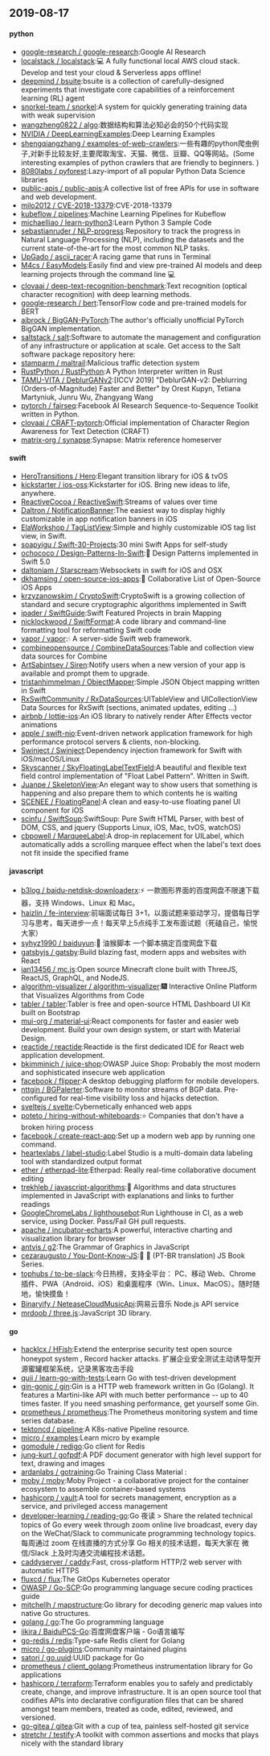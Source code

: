 ## 2019-08-17

#### python
* [google-research / google-research](https://github.com/google-research/google-research):Google AI Research
* [localstack / localstack](https://github.com/localstack/localstack):💻
A fully functional local AWS cloud stack. Develop and test your cloud & Serverless apps offline!
* [deepmind / bsuite](https://github.com/deepmind/bsuite):bsuite is a collection of carefully-designed experiments that investigate core capabilities of a reinforcement learning (RL) agent
* [snorkel-team / snorkel](https://github.com/snorkel-team/snorkel):A system for quickly generating training data with weak supervision
* [wangzheng0822 / algo](https://github.com/wangzheng0822/algo):数据结构和算法必知必会的50个代码实现
* [NVIDIA / DeepLearningExamples](https://github.com/NVIDIA/DeepLearningExamples):Deep Learning Examples
* [shengqiangzhang / examples-of-web-crawlers](https://github.com/shengqiangzhang/examples-of-web-crawlers):一些有趣的python爬虫例子,对新手比较友好,主要爬取淘宝、天猫、微信、豆瓣、QQ等网站。(Some interesting examples of python crawlers that are friendly to beginners. )
* [8080labs / pyforest](https://github.com/8080labs/pyforest):Lazy-import of all popular Python Data Science libraries
* [public-apis / public-apis](https://github.com/public-apis/public-apis):A collective list of free APIs for use in software and web development.
* [milo2012 / CVE-2018-13379](https://github.com/milo2012/CVE-2018-13379):CVE-2018-13379
* [kubeflow / pipelines](https://github.com/kubeflow/pipelines):Machine Learning Pipelines for Kubeflow
* [michaelliao / learn-python3](https://github.com/michaelliao/learn-python3):Learn Python 3 Sample Code
* [sebastianruder / NLP-progress](https://github.com/sebastianruder/NLP-progress):Repository to track the progress in Natural Language Processing (NLP), including the datasets and the current state-of-the-art for the most common NLP tasks.
* [UpGado / ascii_racer](https://github.com/UpGado/ascii_racer):A racing game that runs in Terminal
* [M4cs / EasyModels](https://github.com/M4cs/EasyModels):Easily find and view pre-trained AI models and deep learning projects through the command line
💻
* [clovaai / deep-text-recognition-benchmark](https://github.com/clovaai/deep-text-recognition-benchmark):Text recognition (optical character recognition) with deep learning methods.
* [google-research / bert](https://github.com/google-research/bert):TensorFlow code and pre-trained models for BERT
* [ajbrock / BigGAN-PyTorch](https://github.com/ajbrock/BigGAN-PyTorch):The author's officially unofficial PyTorch BigGAN implementation.
* [saltstack / salt](https://github.com/saltstack/salt):Software to automate the management and configuration of any infrastructure or application at scale. Get access to the Salt software package repository here:
* [stamparm / maltrail](https://github.com/stamparm/maltrail):Malicious traffic detection system
* [RustPython / RustPython](https://github.com/RustPython/RustPython):A Python Interpreter written in Rust
* [TAMU-VITA / DeblurGANv2](https://github.com/TAMU-VITA/DeblurGANv2):[ICCV 2019] "DeblurGAN-v2: Deblurring (Orders-of-Magnitude) Faster and Better" by Orest Kupyn, Tetiana Martyniuk, Junru Wu, Zhangyang Wang
* [pytorch / fairseq](https://github.com/pytorch/fairseq):Facebook AI Research Sequence-to-Sequence Toolkit written in Python.
* [clovaai / CRAFT-pytorch](https://github.com/clovaai/CRAFT-pytorch):Official implementation of Character Region Awareness for Text Detection (CRAFT)
* [matrix-org / synapse](https://github.com/matrix-org/synapse):Synapse: Matrix reference homeserver

#### swift
* [HeroTransitions / Hero](https://github.com/HeroTransitions/Hero):Elegant transition library for iOS & tvOS
* [kickstarter / ios-oss](https://github.com/kickstarter/ios-oss):Kickstarter for iOS. Bring new ideas to life, anywhere.
* [ReactiveCocoa / ReactiveSwift](https://github.com/ReactiveCocoa/ReactiveSwift):Streams of values over time
* [Daltron / NotificationBanner](https://github.com/Daltron/NotificationBanner):The easiest way to display highly customizable in app notification banners in iOS
* [ElaWorkshop / TagListView](https://github.com/ElaWorkshop/TagListView):Simple and highly customizable iOS tag list view, in Swift.
* [soapyigu / Swift-30-Projects](https://github.com/soapyigu/Swift-30-Projects):30 mini Swift Apps for self-study
* [ochococo / Design-Patterns-In-Swift](https://github.com/ochococo/Design-Patterns-In-Swift):📖
Design Patterns implemented in Swift 5.0
* [daltoniam / Starscream](https://github.com/daltoniam/Starscream):Websockets in swift for iOS and OSX
* [dkhamsing / open-source-ios-apps](https://github.com/dkhamsing/open-source-ios-apps):📱
Collaborative List of Open-Source iOS Apps
* [krzyzanowskim / CryptoSwift](https://github.com/krzyzanowskim/CryptoSwift):CryptoSwift is a growing collection of standard and secure cryptographic algorithms implemented in Swift
* [ipader / SwiftGuide](https://github.com/ipader/SwiftGuide):Swift Featured Projects in brain Mapping
* [nicklockwood / SwiftFormat](https://github.com/nicklockwood/SwiftFormat):A code library and command-line formatting tool for reformatting Swift code
* [vapor / vapor](https://github.com/vapor/vapor):💧
A server-side Swift web framework.
* [combineopensource / CombineDataSources](https://github.com/combineopensource/CombineDataSources):Table and collection view data sources for Combine
* [ArtSabintsev / Siren](https://github.com/ArtSabintsev/Siren):Notify users when a new version of your app is available and prompt them to upgrade.
* [tristanhimmelman / ObjectMapper](https://github.com/tristanhimmelman/ObjectMapper):Simple JSON Object mapping written in Swift
* [RxSwiftCommunity / RxDataSources](https://github.com/RxSwiftCommunity/RxDataSources):UITableView and UICollectionView Data Sources for RxSwift (sections, animated updates, editing ...)
* [airbnb / lottie-ios](https://github.com/airbnb/lottie-ios):An iOS library to natively render After Effects vector animations
* [apple / swift-nio](https://github.com/apple/swift-nio):Event-driven network application framework for high performance protocol servers & clients, non-blocking.
* [Swinject / Swinject](https://github.com/Swinject/Swinject):Dependency injection framework for Swift with iOS/macOS/Linux
* [Skyscanner / SkyFloatingLabelTextField](https://github.com/Skyscanner/SkyFloatingLabelTextField):A beautiful and flexible text field control implementation of "Float Label Pattern". Written in Swift.
* [Juanpe / SkeletonView](https://github.com/Juanpe/SkeletonView):An elegant way to show users that something is happening and also prepare them to which contents he is waiting
* [SCENEE / FloatingPanel](https://github.com/SCENEE/FloatingPanel):A clean and easy-to-use floating panel UI component for iOS
* [scinfu / SwiftSoup](https://github.com/scinfu/SwiftSoup):SwiftSoup: Pure Swift HTML Parser, with best of DOM, CSS, and jquery (Supports Linux, iOS, Mac, tvOS, watchOS)
* [cbpowell / MarqueeLabel](https://github.com/cbpowell/MarqueeLabel):A drop-in replacement for UILabel, which automatically adds a scrolling marquee effect when the label's text does not fit inside the specified frame

#### javascript
* [b3log / baidu-netdisk-downloaderx](https://github.com/b3log/baidu-netdisk-downloaderx):⚡️
一款图形界面的百度网盘不限速下载器，支持 Windows、Linux 和 Mac。
* [haizlin / fe-interview](https://github.com/haizlin/fe-interview):前端面试每日 3+1，以面试题来驱动学习，提倡每日学习与思考，每天进步一点！每天早上5点纯手工发布面试题（死磕自己，愉悦大家）
* [syhyz1990 / baiduyun](https://github.com/syhyz1990/baiduyun):🖖
油猴脚本 一个脚本搞定百度网盘下载
* [gatsbyjs / gatsby](https://github.com/gatsbyjs/gatsby):Build blazing fast, modern apps and websites with React
* [ian13456 / mc.js](https://github.com/ian13456/mc.js):Open source Minecraft clone built with ThreeJS, ReactJS, GraphQL, and NodeJS.
* [algorithm-visualizer / algorithm-visualizer](https://github.com/algorithm-visualizer/algorithm-visualizer):🎆
Interactive Online Platform that Visualizes Algorithms from Code
* [tabler / tabler](https://github.com/tabler/tabler):Tabler is free and open-source HTML Dashboard UI Kit built on Bootstrap
* [mui-org / material-ui](https://github.com/mui-org/material-ui):React components for faster and easier web development. Build your own design system, or start with Material Design.
* [reactide / reactide](https://github.com/reactide/reactide):Reactide is the first dedicated IDE for React web application development.
* [bkimminich / juice-shop](https://github.com/bkimminich/juice-shop):OWASP Juice Shop: Probably the most modern and sophisticated insecure web application
* [facebook / flipper](https://github.com/facebook/flipper):A desktop debugging platform for mobile developers.
* [nttgin / BGPalerter](https://github.com/nttgin/BGPalerter):Software to monitor streams of BGP data. Pre-configured for real-time visibility loss and hijacks detection.
* [sveltejs / svelte](https://github.com/sveltejs/svelte):Cybernetically enhanced web apps
* [poteto / hiring-without-whiteboards](https://github.com/poteto/hiring-without-whiteboards):⭐️
Companies that don't have a broken hiring process
* [facebook / create-react-app](https://github.com/facebook/create-react-app):Set up a modern web app by running one command.
* [heartexlabs / label-studio](https://github.com/heartexlabs/label-studio):Label Studio is a multi-domain data labeling tool with standardized output format
* [ether / etherpad-lite](https://github.com/ether/etherpad-lite):Etherpad: Really real-time collaborative document editing
* [trekhleb / javascript-algorithms](https://github.com/trekhleb/javascript-algorithms):📝
Algorithms and data structures implemented in JavaScript with explanations and links to further readings
* [GoogleChromeLabs / lighthousebot](https://github.com/GoogleChromeLabs/lighthousebot):Run Lighthouse in CI, as a web service, using Docker. Pass/Fail GH pull requests.
* [apache / incubator-echarts](https://github.com/apache/incubator-echarts):A powerful, interactive charting and visualization library for browser
* [antvis / g2](https://github.com/antvis/g2):The Grammar of Graphics in JavaScript
* [cezaraugusto / You-Dont-Know-JS](https://github.com/cezaraugusto/You-Dont-Know-JS):📗
📒
(PT-BR translation) JS Book Series.
* [tophubs / to-be-slack](https://github.com/tophubs/to-be-slack):今日热榜，支持全平台： PC、移动 Web、Chrome 插件、PWA（Android、iOS）和桌面程序（Win、Linux、MacOS）。随时随地，愉快摸鱼！
* [Binaryify / NeteaseCloudMusicApi](https://github.com/Binaryify/NeteaseCloudMusicApi):网易云音乐 Node.js API service
* [mrdoob / three.js](https://github.com/mrdoob/three.js):JavaScript 3D library.

#### go
* [hacklcx / HFish](https://github.com/hacklcx/HFish):Extend the enterprise security test open source honeypot system , Record hacker attacks. 扩展企业安全测试主动诱导型开源蜜罐框架系统，记录黑客攻击手段
* [quii / learn-go-with-tests](https://github.com/quii/learn-go-with-tests):Learn Go with test-driven development
* [gin-gonic / gin](https://github.com/gin-gonic/gin):Gin is a HTTP web framework written in Go (Golang). It features a Martini-like API with much better performance -- up to 40 times faster. If you need smashing performance, get yourself some Gin.
* [prometheus / prometheus](https://github.com/prometheus/prometheus):The Prometheus monitoring system and time series database.
* [tektoncd / pipeline](https://github.com/tektoncd/pipeline):A K8s-native Pipeline resource.
* [micro / examples](https://github.com/micro/examples):Learn micro by example
* [gomodule / redigo](https://github.com/gomodule/redigo):Go client for Redis
* [jung-kurt / gofpdf](https://github.com/jung-kurt/gofpdf):A PDF document generator with high level support for text, drawing and images
* [ardanlabs / gotraining](https://github.com/ardanlabs/gotraining):Go Training Class Material :
* [moby / moby](https://github.com/moby/moby):Moby Project - a collaborative project for the container ecosystem to assemble container-based systems
* [hashicorp / vault](https://github.com/hashicorp/vault):A tool for secrets management, encryption as a service, and privileged access management
* [developer-learning / reading-go](https://github.com/developer-learning/reading-go):Go 夜读 > Share the related technical topics of Go every week through zoom online live broadcast, every day on the WeChat/Slack to communicate programming technology topics. 每周通过 zoom 在线直播的方式分享 Go 相关的技术话题，每天大家在 微信/Slack 上及时沟通交流编程技术话题。
* [caddyserver / caddy](https://github.com/caddyserver/caddy):Fast, cross-platform HTTP/2 web server with automatic HTTPS
* [fluxcd / flux](https://github.com/fluxcd/flux):The GitOps Kubernetes operator
* [OWASP / Go-SCP](https://github.com/OWASP/Go-SCP):Go programming language secure coding practices guide
* [mitchellh / mapstructure](https://github.com/mitchellh/mapstructure):Go library for decoding generic map values into native Go structures.
* [golang / go](https://github.com/golang/go):The Go programming language
* [iikira / BaiduPCS-Go](https://github.com/iikira/BaiduPCS-Go):百度网盘客户端 - Go语言编写
* [go-redis / redis](https://github.com/go-redis/redis):Type-safe Redis client for Golang
* [micro / go-plugins](https://github.com/micro/go-plugins):Community maintained plugins
* [satori / go.uuid](https://github.com/satori/go.uuid):UUID package for Go
* [prometheus / client_golang](https://github.com/prometheus/client_golang):Prometheus instrumentation library for Go applications
* [hashicorp / terraform](https://github.com/hashicorp/terraform):Terraform enables you to safely and predictably create, change, and improve infrastructure. It is an open source tool that codifies APIs into declarative configuration files that can be shared amongst team members, treated as code, edited, reviewed, and versioned.
* [go-gitea / gitea](https://github.com/go-gitea/gitea):Git with a cup of tea, painless self-hosted git service
* [stretchr / testify](https://github.com/stretchr/testify):A toolkit with common assertions and mocks that plays nicely with the standard library
